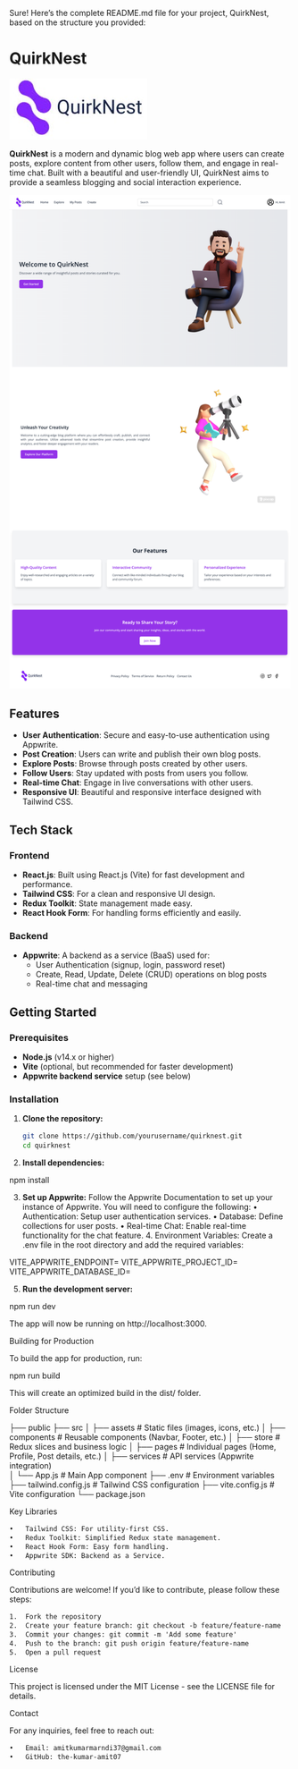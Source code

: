 Sure! Here’s the complete README.md file for your project, QuirkNest, based on the structure you provided:

# QuirkNest
![QuirkNest Logo](src/assets/Logo.jpg)

**QuirkNest** is a modern and dynamic blog web app where users can create posts, explore content from other users, follow them, and engage in real-time chat. Built with a beautiful and user-friendly UI, QuirkNest aims to provide a seamless blogging and social interaction experience.

![QuirkNest UI Screenshot](src/assets/screencaptureQuirkNest.png)

## Features

- **User Authentication**: Secure and easy-to-use authentication using Appwrite.
- **Post Creation**: Users can write and publish their own blog posts.
- **Explore Posts**: Browse through posts created by other users.
- **Follow Users**: Stay updated with posts from users you follow.
- **Real-time Chat**: Engage in live conversations with other users.
- **Responsive UI**: Beautiful and responsive interface designed with Tailwind CSS.

## Tech Stack

### Frontend

- **React.js**: Built using React.js (Vite) for fast development and performance.
- **Tailwind CSS**: For a clean and responsive UI design.
- **Redux Toolkit**: State management made easy.
- **React Hook Form**: For handling forms efficiently and easily.

### Backend

- **Appwrite**: A backend as a service (BaaS) used for:
  - User Authentication (signup, login, password reset)
  - Create, Read, Update, Delete (CRUD) operations on blog posts
  - Real-time chat and messaging

## Getting Started

### Prerequisites

- **Node.js** (v14.x or higher)
- **Vite** (optional, but recommended for faster development)
- **Appwrite backend service** setup (see below)

### Installation

1. **Clone the repository:**

   ```bash
   git clone https://github.com/yourusername/quirknest.git
   cd quirknest

2.	**Install dependencies:**

npm install


3.	**Set up Appwrite:**
Follow the Appwrite Documentation to set up your instance of Appwrite. You will need to configure the following:
	•	Authentication: Setup user authentication services.
	•	Database: Define collections for user posts.
	•	Real-time Chat: Enable real-time functionality for the chat feature.
	4.	Environment Variables:
Create a .env file in the root directory and add the required variables:

VITE_APPWRITE_ENDPOINT=<Your Appwrite Endpoint>
VITE_APPWRITE_PROJECT_ID=<Your Project ID>
VITE_APPWRITE_DATABASE_ID=<Your Database ID>


5.	**Run the development server:**

npm run dev

The app will now be running on http://localhost:3000.

Building for Production

To build the app for production, run:

npm run build

This will create an optimized build in the dist/ folder.

Folder Structure

├── public
├── src
│   ├── assets         # Static files (images, icons, etc.)
│   ├── components     # Reusable components (Navbar, Footer, etc.)
│   ├── store       # Redux slices and business logic
│   ├── pages          # Individual pages (Home, Profile, Post details, etc.)
│   ├── services       # API services (Appwrite integration)        
│   └── App.js         # Main App component
├── .env               # Environment variables
├── tailwind.config.js # Tailwind CSS configuration
├── vite.config.js     # Vite configuration
└── package.json

Key Libraries

	•	Tailwind CSS: For utility-first CSS.
	•	Redux Toolkit: Simplified Redux state management.
	•	React Hook Form: Easy form handling.
	•	Appwrite SDK: Backend as a Service.

Contributing

Contributions are welcome! If you’d like to contribute, please follow these steps:

	1.	Fork the repository
	2.	Create your feature branch: git checkout -b feature/feature-name
	3.	Commit your changes: git commit -m 'Add some feature'
	4.	Push to the branch: git push origin feature/feature-name
	5.	Open a pull request

License

This project is licensed under the MIT License - see the LICENSE file for details.

Contact

For any inquiries, feel free to reach out:

	•	Email: amitkumarmarndi37@gmail.com
	•	GitHub: the-kumar-amit07
